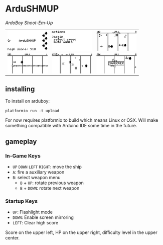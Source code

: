 # ArduSHMUP

*ArdoBoy Shoot-Em-Up*

| | | |
|-------------------------|-------------------------|-------------------------|
| ![1.png](doc/png/1.png) | ![2.png](doc/png/2.png) | ![3.png](doc/png/3.png) |
| ![4.png](doc/png/4.png) | ![5.png](doc/png/5.png) | ![6.png](doc/png/6.png) |

## installing

To install on arduboy:

```
platformio run -t upload
```

For now requires platformio to build which means Linux or OSX. Will make something compatible with Arduino IDE some time in the future. 

## gameplay

### In-Game Keys

- `UP` `DOWN` `LEFT` `RIGHT`: move the ship
- `A`: fire a auxiliary weapon
- `B`: select weapon menu
	- `B` + `UP`: rotate previous weapon
	- `B` + `DOWN`: rotate next weapon

### Startup Keys

- `UP`: Flashlight mode
- `DOWN`: Enable screen mirroring
- `LEFT`: Clear high score


Score on the upper left, HP on the upper right, difficulty level in the upper center.